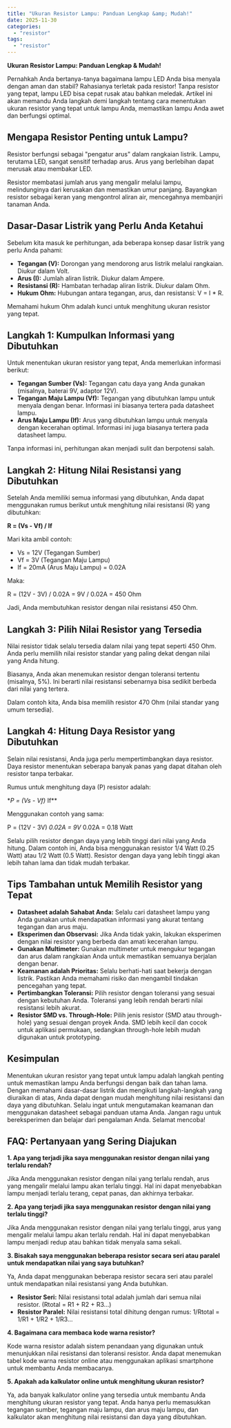 ```yaml
---
title: "Ukuran Resistor Lampu: Panduan Lengkap &amp; Mudah!"
date: 2025-11-30
categories: 
  - "resistor"
tags: 
  - "resistor"
---
```


**Ukuran Resistor Lampu: Panduan Lengkap & Mudah!**

Pernahkah Anda bertanya-tanya bagaimana lampu LED Anda bisa menyala dengan aman dan stabil? Rahasianya terletak pada resistor! Tanpa resistor yang tepat, lampu LED bisa cepat rusak atau bahkan meledak. Artikel ini akan memandu Anda langkah demi langkah tentang cara menentukan ukuran resistor yang tepat untuk lampu Anda, memastikan lampu Anda awet dan berfungsi optimal.

## Mengapa Resistor Penting untuk Lampu?

Resistor berfungsi sebagai "pengatur arus" dalam rangkaian listrik. Lampu, terutama LED, sangat sensitif terhadap arus. Arus yang berlebihan dapat merusak atau membakar LED.

Resistor membatasi jumlah arus yang mengalir melalui lampu, melindunginya dari kerusakan dan memastikan umur panjang. Bayangkan resistor sebagai keran yang mengontrol aliran air, mencegahnya membanjiri tanaman Anda.

## Dasar-Dasar Listrik yang Perlu Anda Ketahui

Sebelum kita masuk ke perhitungan, ada beberapa konsep dasar listrik yang perlu Anda pahami:

- **Tegangan (V):** Dorongan yang mendorong arus listrik melalui rangkaian. Diukur dalam Volt.
- **Arus (I):** Jumlah aliran listrik. Diukur dalam Ampere.
- **Resistansi (R):** Hambatan terhadap aliran listrik. Diukur dalam Ohm.
- **Hukum Ohm:** Hubungan antara tegangan, arus, dan resistansi: V = I \* R.

Memahami hukum Ohm adalah kunci untuk menghitung ukuran resistor yang tepat.

## Langkah 1: Kumpulkan Informasi yang Dibutuhkan

Untuk menentukan ukuran resistor yang tepat, Anda memerlukan informasi berikut:

- **Tegangan Sumber (Vs):** Tegangan catu daya yang Anda gunakan (misalnya, baterai 9V, adaptor 12V).
- **Tegangan Maju Lampu (Vf):** Tegangan yang dibutuhkan lampu untuk menyala dengan benar. Informasi ini biasanya tertera pada datasheet lampu.
- **Arus Maju Lampu (If):** Arus yang dibutuhkan lampu untuk menyala dengan kecerahan optimal. Informasi ini juga biasanya tertera pada datasheet lampu.

Tanpa informasi ini, perhitungan akan menjadi sulit dan berpotensi salah.

## Langkah 2: Hitung Nilai Resistansi yang Dibutuhkan

Setelah Anda memiliki semua informasi yang dibutuhkan, Anda dapat menggunakan rumus berikut untuk menghitung nilai resistansi (R) yang dibutuhkan:

**R = (Vs - Vf) / If**

Mari kita ambil contoh:

- Vs = 12V (Tegangan Sumber)
- Vf = 3V (Tegangan Maju Lampu)
- If = 20mA (Arus Maju Lampu) = 0.02A

Maka:

R = (12V - 3V) / 0.02A = 9V / 0.02A = 450 Ohm

Jadi, Anda membutuhkan resistor dengan nilai resistansi 450 Ohm.

## Langkah 3: Pilih Nilai Resistor yang Tersedia

Nilai resistor tidak selalu tersedia dalam nilai yang tepat seperti 450 Ohm. Anda perlu memilih nilai resistor standar yang paling dekat dengan nilai yang Anda hitung.

Biasanya, Anda akan menemukan resistor dengan toleransi tertentu (misalnya, 5%). Ini berarti nilai resistansi sebenarnya bisa sedikit berbeda dari nilai yang tertera.

Dalam contoh kita, Anda bisa memilih resistor 470 Ohm (nilai standar yang umum tersedia).

## Langkah 4: Hitung Daya Resistor yang Dibutuhkan

Selain nilai resistansi, Anda juga perlu mempertimbangkan daya resistor. Daya resistor menentukan seberapa banyak panas yang dapat ditahan oleh resistor tanpa terbakar.

Rumus untuk menghitung daya (P) resistor adalah:

\*_P = (Vs - Vf)_ If\*\*

Menggunakan contoh yang sama:

P = (12V - 3V) _0.02A = 9V_ 0.02A = 0.18 Watt

Selalu pilih resistor dengan daya yang lebih tinggi dari nilai yang Anda hitung. Dalam contoh ini, Anda bisa menggunakan resistor 1/4 Watt (0.25 Watt) atau 1/2 Watt (0.5 Watt). Resistor dengan daya yang lebih tinggi akan lebih tahan lama dan tidak mudah terbakar.

## Tips Tambahan untuk Memilih Resistor yang Tepat

- **Datasheet adalah Sahabat Anda:** Selalu cari datasheet lampu yang Anda gunakan untuk mendapatkan informasi yang akurat tentang tegangan dan arus maju.
- **Eksperimen dan Observasi:** Jika Anda tidak yakin, lakukan eksperimen dengan nilai resistor yang berbeda dan amati kecerahan lampu.
- **Gunakan Multimeter:** Gunakan multimeter untuk mengukur tegangan dan arus dalam rangkaian Anda untuk memastikan semuanya berjalan dengan benar.
- **Keamanan adalah Prioritas:** Selalu berhati-hati saat bekerja dengan listrik. Pastikan Anda memahami risiko dan mengambil tindakan pencegahan yang tepat.
- **Pertimbangkan Toleransi:** Pilih resistor dengan toleransi yang sesuai dengan kebutuhan Anda. Toleransi yang lebih rendah berarti nilai resistansi lebih akurat.
- **Resistor SMD vs. Through-Hole:** Pilih jenis resistor (SMD atau through-hole) yang sesuai dengan proyek Anda. SMD lebih kecil dan cocok untuk aplikasi permukaan, sedangkan through-hole lebih mudah digunakan untuk prototyping.

## Kesimpulan

Menentukan ukuran resistor yang tepat untuk lampu adalah langkah penting untuk memastikan lampu Anda berfungsi dengan baik dan tahan lama. Dengan memahami dasar-dasar listrik dan mengikuti langkah-langkah yang diuraikan di atas, Anda dapat dengan mudah menghitung nilai resistansi dan daya yang dibutuhkan. Selalu ingat untuk mengutamakan keamanan dan menggunakan datasheet sebagai panduan utama Anda. Jangan ragu untuk bereksperimen dan belajar dari pengalaman Anda. Selamat mencoba!

## FAQ: Pertanyaan yang Sering Diajukan

**1\. Apa yang terjadi jika saya menggunakan resistor dengan nilai yang terlalu rendah?**

Jika Anda menggunakan resistor dengan nilai yang terlalu rendah, arus yang mengalir melalui lampu akan terlalu tinggi. Hal ini dapat menyebabkan lampu menjadi terlalu terang, cepat panas, dan akhirnya terbakar.

**2\. Apa yang terjadi jika saya menggunakan resistor dengan nilai yang terlalu tinggi?**

Jika Anda menggunakan resistor dengan nilai yang terlalu tinggi, arus yang mengalir melalui lampu akan terlalu rendah. Hal ini dapat menyebabkan lampu menjadi redup atau bahkan tidak menyala sama sekali.

**3\. Bisakah saya menggunakan beberapa resistor secara seri atau paralel untuk mendapatkan nilai yang saya butuhkan?**

Ya, Anda dapat menggunakan beberapa resistor secara seri atau paralel untuk mendapatkan nilai resistansi yang Anda butuhkan.

- **Resistor Seri:** Nilai resistansi total adalah jumlah dari semua nilai resistor. (Rtotal = R1 + R2 + R3...)
- **Resistor Paralel:** Nilai resistansi total dihitung dengan rumus: 1/Rtotal = 1/R1 + 1/R2 + 1/R3...

**4\. Bagaimana cara membaca kode warna resistor?**

Kode warna resistor adalah sistem penandaan yang digunakan untuk menunjukkan nilai resistansi dan toleransi resistor. Anda dapat menemukan tabel kode warna resistor online atau menggunakan aplikasi smartphone untuk membantu Anda membacanya.

**5\. Apakah ada kalkulator online untuk menghitung ukuran resistor?**

Ya, ada banyak kalkulator online yang tersedia untuk membantu Anda menghitung ukuran resistor yang tepat. Anda hanya perlu memasukkan tegangan sumber, tegangan maju lampu, dan arus maju lampu, dan kalkulator akan menghitung nilai resistansi dan daya yang dibutuhkan.
